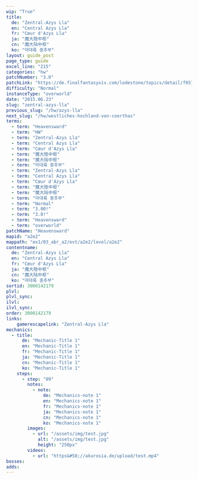 ```yaml
---
wip: "True"
title:
  de: "Zentral-Azys Lla"
  en: "Central Azys Lla"
  fr: "Cœur d'Azys Lla"
  ja: "魔大陸中枢"
  cn: "魔大陆中枢"
  ko: "마대륙 중추부"
layout: guide_post
page_type: guide
excel_line: "215"
categories: "hw"
patchNumber: "3.0"
patchLink: "https://de.finalfantasyxiv.com/lodestone/topics/detail/f0575b82a639492e5a70e34d823d77bddcb7f686"
difficulty: "Normal"
instanceType: "overworld"
date: "2015.06.23"
slug: "zentral-azys-lla"
previous_slug: "/hw/azys-lla"
next_slug: "/hw/westliches-hochland-von-coerthas"
terms:
  - term: "Heavensward"
  - term: "HW"
  - term: "Zentral-Azys Lla"
  - term: "Central Azys Lla"
  - term: "Cœur d'Azys Lla"
  - term: "魔大陸中枢"
  - term: "魔大陆中枢"
  - term: "마대륙 중추부"
  - term: "Zentral-Azys Lla"
  - term: "Central Azys Lla"
  - term: "Cœur d'Azys Lla"
  - term: "魔大陸中枢"
  - term: "魔大陆中枢"
  - term: "마대륙 중추부"
  - term: "Normal"
  - term: "3.00!"
  - term: "3.0!"
  - term: "Heavensward"
  - term: "overworld"
patchName: "Heavensward"
mapid: "a2e2"
mappath: "ex1/03_abr_a2/evt/a2e2/level/a2e2"
contentname:
  de: "Zentral-Azys Lla"
  en: "Central Azys Lla"
  fr: "Cœur d'Azys Lla"
  ja: "魔大陸中枢"
  cn: "魔大陆中枢"
  ko: "마대륙 중추부"
sortid: 3000142179
plvl: 
plvl_sync: 
ilvl: 
ilvl_sync: 
order: 3000142179
links:
    gamerescapelink: "Zentral-Azys Lla"
mechanics:
  - title:
      de: "Mechanic-Title 1"
      en: "Mechanic-Title 1"
      fr: "Mechanic-Title 1"
      ja: "Mechanic-Title 1"
      cn: "Mechanic-Title 1"
      ko: "Mechanic-Title 1"
    steps:
      - step: "09"
        notes:
          - note:
              de: "Mechanics-note 1"
              en: "Mechanics-note 1"
              fr: "Mechanics-note 1"
              ja: "Mechanics-note 1"
              cn: "Mechanics-note 1"
              ko: "Mechanics-note 1"
        images:
          - url: "/assets/img/test.jpg"
            alt: "/assets/img/test.jpg"
            height: "250px"
        videos:
          - url: "https&#58;//akurosia.de/upload/test.mp4"
bosses:
adds:
---
```

